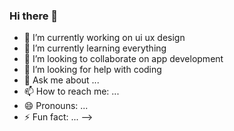 ### Hi there 👋





- 🔭 I’m currently working on ui ux design
- 🌱 I’m currently learning everything
- 👯 I’m looking to collaborate on app development
- 🤔 I’m looking for help with coding 
- 💬 Ask me about ...
- 📫 How to reach me: ... 
- 😄 Pronouns: ...
- ⚡ Fun fact: ...
-->
